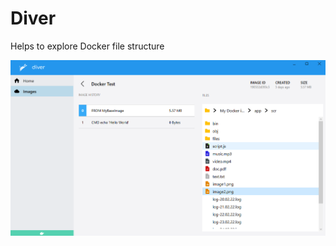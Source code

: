 # Diver

Helps to explore Docker file structure

<p align="center">
  <img src="/Diver/Diver/Resources/Images/Content.png">
</p>
